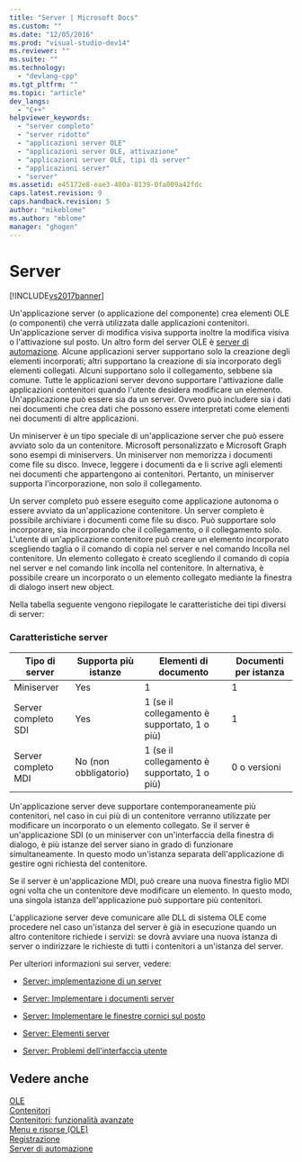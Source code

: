 ```yaml
---
title: "Server | Microsoft Docs"
ms.custom: ""
ms.date: "12/05/2016"
ms.prod: "visual-studio-dev14"
ms.reviewer: ""
ms.suite: ""
ms.technology: 
  - "devlang-cpp"
ms.tgt_pltfrm: ""
ms.topic: "article"
dev_langs: 
  - "C++"
helpviewer_keywords: 
  - "server completo"
  - "server ridotto"
  - "applicazioni server OLE"
  - "applicazioni server OLE, attivazione"
  - "applicazioni server OLE, tipi di server"
  - "applicazioni server"
  - "server"
ms.assetid: e45172e8-eae3-400a-8139-0fa009a42fdc
caps.latest.revision: 9
caps.handback.revision: 5
author: "mikeblome"
ms.author: "mblome"
manager: "ghogen"
---
```

# Server
[!INCLUDE[vs2017banner](../assembler/inline/includes/vs2017banner.md)]

Un'applicazione server \(o applicazione del componente\) crea elementi OLE \(o componenti\) che verrà utilizzata dalle applicazioni contenitori.  Un'applicazione server di modifica visiva supporta inoltre la modifica visiva o l'attivazione sul posto.  Un altro form del server OLE è [server di automazione](../mfc/automation-servers.md).  Alcune applicazioni server supportano solo la creazione degli elementi incorporati; altri supportano la creazione di sia incorporato degli elementi collegati.  Alcuni supportano solo il collegamento, sebbene sia comune.  Tutte le applicazioni server devono supportare l'attivazione dalle applicazioni contenitori quando l'utente desidera modificare un elemento.  Un'applicazione può essere sia da un server.  Ovvero può includere sia i dati nei documenti che crea dati che possono essere interpretati come elementi nei documenti di altre applicazioni.  
  
 Un miniserver è un tipo speciale di un'applicazione server che può essere avviato solo da un contenitore.  Microsoft personalizzato e Microsoft Graph sono esempi di miniservers.  Un miniserver non memorizza i documenti come file su disco.  Invece, leggere i documenti da e li scrive agli elementi nei documenti che appartengono ai contenitori.  Pertanto, un miniserver supporta l'incorporazione, non solo il collegamento.  
  
 Un server completo può essere eseguito come applicazione autonoma o essere avviato da un'applicazione contenitore.  Un server completo è possibile archiviare i documenti come file su disco.  Può supportare solo incorporare, sia incorporando che il collegamento, o il collegamento solo.  L'utente di un'applicazione contenitore può creare un elemento incorporato scegliendo taglia o il comando di copia nel server e nel comando Incolla nel contenitore.  Un elemento collegato è creato scegliendo il comando di copia nel server e nel comando link incolla nel contenitore.  In alternativa, è possibile creare un incorporato o un elemento collegato mediante la finestra di dialogo insert new object.  
  
 Nella tabella seguente vengono riepilogate le caratteristiche dei tipi diversi di server:  
  
### Caratteristiche server  
  
|Tipo di server|Supporta più istanze|Elementi di documento|Documenti per istanza|  
|--------------------|--------------------------|---------------------------|---------------------------|  
|Miniserver|Yes|1|1|  
|Server completo SDI|Yes|1 \(se il collegamento è supportato, 1 o più\)|1|  
|Server completo MDI|No \(non obbligatorio\)|1 \(se il collegamento è supportato, 1 o più\)|0 o versioni|  
  
 Un'applicazione server deve supportare contemporaneamente più contenitori, nel caso in cui più di un contenitore verranno utilizzate per modificare un incorporato o un elemento collegato.  Se il server è un'applicazione SDI \(o un miniserver con un'interfaccia della finestra di dialogo, è più istanze del server siano in grado di funzionare simultaneamente.  In questo modo un'istanza separata dell'applicazione di gestire ogni richiesta del contenitore.  
  
 Se il server è un'applicazione MDI, può creare una nuova finestra figlio MDI ogni volta che un contenitore deve modificare un elemento.  In questo modo, una singola istanza dell'applicazione può supportare più contenitori.  
  
 L'applicazione server deve comunicare alle DLL di sistema OLE come procedere nel caso un'istanza del server è già in esecuzione quando un altro contenitore richiede i servizi: se dovrà avviare una nuova istanza di server o indirizzare le richieste di tutti i contenitori a un'istanza del server.  
  
 Per ulteriori informazioni sui server, vedere:  
  
-   [Server: implementazione di un server](../mfc/servers-implementing-a-server.md)  
  
-   [Server: Implementare i documenti server](../mfc/servers-implementing-server-documents.md)  
  
-   [Server: Implementare le finestre cornici sul posto](../mfc/servers-implementing-in-place-frame-windows.md)  
  
-   [Server: Elementi server](../mfc/servers-server-items.md)  
  
-   [Server: Problemi dell'interfaccia utente](../mfc/servers-user-interface-issues.md)  
  
## Vedere anche  
 [OLE](../mfc/ole-in-mfc.md)   
 [Contenitori](../mfc/containers.md)   
 [Contenitori: funzionalità avanzate](../mfc/containers-advanced-features.md)   
 [Menu e risorse \(OLE\)](../mfc/menus-and-resources-ole.md)   
 [Registrazione](../mfc/registration.md)   
 [Server di automazione](../mfc/automation-servers.md)